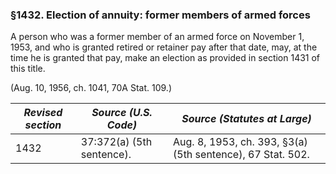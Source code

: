 ### §1432. Election of annuity: former members of armed forces ###

A person who was a former member of an armed force on November 1, 1953, and who is granted retired or retainer pay after that date, may, at the time he is granted that pay, make an election as provided in section 1431 of this title.

(Aug. 10, 1956, ch. 1041, 70A Stat. 109.)

|*Revised section*|  *Source (U.S. Code)*   |               *Source (Statutes at Large)*               |
|-----------------|-------------------------|----------------------------------------------------------|
|      1432       |37:372(a) (5th sentence).|Aug. 8, 1953, ch. 393, §3(a) (5th sentence), 67 Stat. 502.|
